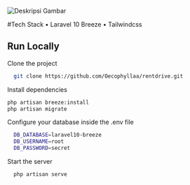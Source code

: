 ![Deskripsi Gambar](https://www.google.com/url?sa=i&url=https%3A%2F%2Flaravel-news.com%2Flaravel-breeze-intertiajs&psig=AOvVaw2WFnwrKJT-K9RsDMp_b059&ust=1709577577302000&source=images&cd=vfe&opi=89978449&ved=0CBMQjRxqFwoTCIiE8-7e2IQDFQAAAAAdAAAAABAE)

#Tech Stack
• Laravel 10 Breeze
• Tailwindcss

## Run Locally

Clone the project

```bash
  git clone https://github.com/Oecophyllaa/rentdrive.git
```
Install dependencies

```bash
php artisan breeze:install
php artisan migrate
```

Configure your database inside the .env file

```bash
  DB_DATABASE=laravel10-breeze
  DB_USERNAME=root
  DB_PASSWORD=secret
```

Start the server

```bash
  php artisan serve
```


